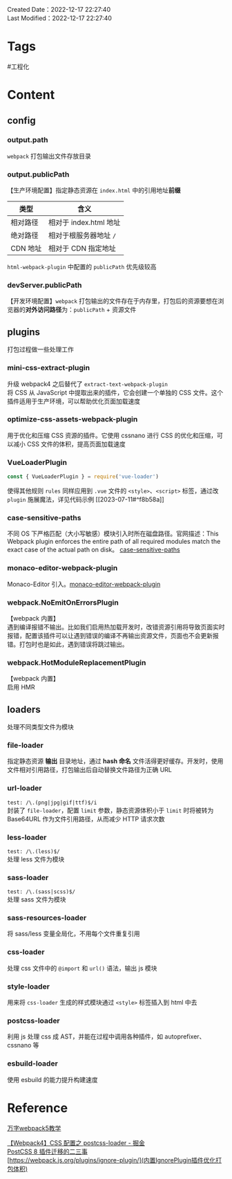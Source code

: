 Created Date：2022-12-17 22:27:40  
Last Modified：2022-12-17 22:27:40

# Tags

#工程化

# Content

## config

### output.path

`webpack` 打包输出文件存放目录

### output.publicPath

【生产环境配置】指定静态资源在 `index.html` 中的引用地址**前缀**

| 类型     | 含义 |
| -------- | ---- |
| 相对路径 | 相对于 index.html 地址    |
| 绝对路径 |   相对于根服务器地址 `/`   |
| CDN 地址         |   相对于 CDN 指定地址   |

`html-webpack-plugin` 中配置的 `publicPath` 优先级较高

### devServer.publicPath

【开发环境配置】`webpack` 打包输出的文件存在于内存里，打包后的资源要想在浏览器的**对外访问路径**为：`publicPath` + 资源文件

## plugins

打包过程做一些处理工作

### mini-css-extract-plugin

升级 webpack4 之后替代了 `extract-text-webpack-plugin`  
将 CSS 从 JavaScript 中提取出来的插件，它会创建一个单独的 CSS 文件。这个插件适用于生产环境，可以帮助优化页面加载速度

### optimize-css-assets-webpack-plugin

用于优化和压缩 CSS 资源的插件。它使用 cssnano 进行 CSS 的优化和压缩，可以减小 CSS 文件的体积，提高页面加载速度

### VueLoaderPlugin

```js
const { VueLoaderPlugin } = require('vue-loader')
```

使得其他规则 `rules` 同样应用到 `.vue` 文件的 `<style>`、`<script>` 标签，通过改 `plugin` 施展魔法，详见代码示例 [[2023-07-11#^f8b58a]]

### case-sensitive-paths

不同 OS 下严格匹配（大小写敏感）模块引入时所在磁盘路径。官网描述：This Webpack plugin enforces the entire path of all required modules match the exact case of the actual path on disk。 [case-sensitive-paths](https://www.npmjs.com/package/case-sensitive-paths-webpack-plugin)

### monaco-editor-webpack-plugin

Monaco-Editor 引入。[monaco-editor-webpack-plugin](https://www.npmjs.com/package/monaco-editor-webpack-plugin)

### webpack.NoEmitOnErrorsPlugin

【webpack 内置】  
遇到编译报错不输出。比如我们启用热加载开发时，改错资源引用将导致页面实时报错，配置该插件可以让遇到错误的编译不再输出资源文件，页面也不会更新报错。打包时也是如此，遇到错误将跳过输出。

### webpack.HotModuleReplacementPlugin

【webpack 内置】  
启用 HMR

## loaders

处理不同类型文件为模块

### file-loader

指定静态资源 **输出** 目录地址，通过 **hash 命名** 文件活得更好缓存。开发时，使用文件相对引用路径，打包输出后自动替换文件路径为正确 URL

### url-loader

`test: /\.(png|jpg|gif|ttf)$/i`  
封装了 `file-loader`，配置 `limit` 参数，静态资源体积小于 `limit` 时将被转为 Base64URL 作为文件引用路径，从而减少 HTTP 请求次数

### less-loader

`test: /\.(less)$/`  
处理 less 文件为模块

### sass-loader

`test: /\.(sass|scss)$/`  
处理 sass 文件为模块

### sass-resources-loader

将 sass/less 变量全局化，不用每个文件重复引用

### css-loader

处理 css 文件中的 `@import` 和 `url()` 语法，输出 js 模块

### style-loader

用来将 `css-loader` 生成的样式模块通过 `<style>` 标签插入到 html 中去

### postcss-loader

利用 js 处理 css 成 AST，并能在过程中调用各种插件，如 autoprefixer、cssnano 等

### esbuild-loader

使用 esbuild 的能力提升构建速度

# Reference

[万字webpack5教学](https://mp.weixin.qq.com/s/Ap8vWQqgGpe-PdU2EZFxDA)

[【Webpack4】CSS 配置之 postcss-loader - 掘金](https://juejin.cn/post/6844904017802297352)  
[PostCSS 8 插件迁移的二三事](https://www.w3ctech.com/topic/2226)  
[https://webpack.js.org/plugins/ignore-plugin/](内置IgnorePlugin插件优化打包体积)
